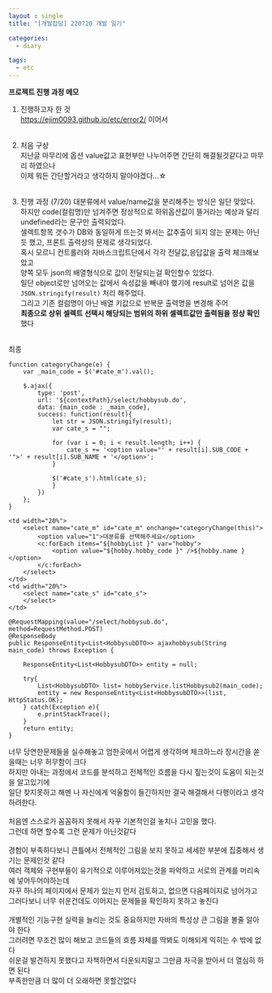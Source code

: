 ```yaml
---
layout : single
title: "[개발잡담] 220720 개발 일기"

categories:
  - diary

tags:
  - etc
---
```



**프로젝트 진행 과정 메모**

1. 진행하고자 한 것<br>
https://ejim0093.github.io/etc/error2/ 이어서 <br><br>

2. 처음 구상<br>
지난글 마무리에 옵션 value값고 표현부만 나누어주면 간단히 해결될것같다고 마무리 하였으나<br>이제 뭐든 간단할거라고 생각하지 말아야겠다...☆<br><br>

3. 진행 과정 (7/20)
대분류에서 value/name값을 분리해주는 방식은 일단 맞았다.<br>하지만 code(컬럼명)만 넘겨주면 정상적으로 하위옵션값이 뜰거라는 예상과 달리 undefined라는 문구만 출력되었다.<br>셀렉트항목 갯수가 DB와 동일하게 뜨는것 봐서는 값추출이 되지 않는 문제는 아닌듯 했고, 프론트 출력상의 문제로 생각되었다.<br>혹시 모르니 컨트롤러와 자바스크립트단에서 각각 전달값,응답값을 출력 체크해보았고<br>양쪽 모두 json의 배열형식으로 값이 전달되는걸 확인할수 있었다.<br>일단 object로만 넘어오는 값에서 속성값을 빼내야 했기에  result로 넘어온 값을 ``JSON.stringify(result)`` 처리 해주었다.<br>그리고 기존 컬럼명이 아닌 배열 키값으로 반복문 출력명을 변경해 주어<br> **최종으로 상위 셀렉트 선택시 해당되는 범위의 하위 셀렉트값만  출력됨을 정상 확인**했다<br><br>


최종<br>

```
function categoryChange(e) {
	var _main_code = $('#cate_m').val();

	$.ajax({
		type: 'post',
		url: '${contextPath}/select/hobbysub.do',
		data: {main_code : _main_code},
		success: function(result){
			let str = JSON.stringify(result);
			var cate_s = "";
			
			for (var i = 0; i < result.length; i++) {
				cate_s += '<option value="' + result[i].SUB_CODE + '">' + result[i].SUB_NAME + '</option>';
			}

			$('#cate_s').html(cate_s);
			}
		})
	};
}
```

```
<td width="20%">
	<select name="cate_m" id="cate_m" onchange="categoryChange(this)">
		<option value="1">대분류를 선택해주세요</option>
		<c:forEach items="${hobbyList }" var="hobby">
			<option value="${hobby.hobby_code }" />${hobby.name }</option>
		</c:forEach>
	</select>
</td>
<td width="20%">
	<select name="cate_s" id="cate_s">
	</select>
</td>
```

```
@RequestMapping(value="/select/hobbysub.do", method=RequestMethod.POST)
@ResponseBody
public ResponseEntity<List<HobbysubDTO>> ajaxhobbysub(String main_code) throws Exception {

	ResponseEntity<List<HobbysubDTO>> entity = null;

	try{
		List<HobbysubDTO> list= hobbyService.listHobbysub2(main_code);
		entity = new ResponseEntity<List<HobbysubDTO>>(list, HttpStatus.OK);
	} catch(Exception e){
		e.printStackTrace();
	}
	return entity;
}
```


너무 당연한문제들을 실수해놓고 엄한곳에서 어렵게 생각하며 체크하느라 장시간을 쏟을때는 너무 허무함이 크다<br>하지만 아내는 과정에서 코드를 분석하고 전체적인 흐름을 다시 짚는것이 도움이 되는것을 알고있기에<br>일단 찾지못하고 해멘 나 자신에게 억울함이 들긴하지만 결국 해결해서 다행이라고 생각하려한다.<br><br>처음엔 스스로가 꼼꼼하지 못해서 자꾸 기본적인걸 놓치나 고민을 했다.<br>그런데 하면 할수록 그런 문제가 아닌것같다<br><br>경험이 부족하다보니 큰틀에서 전체적인 그림을 보지 못하고 세세한 부분에 집중해서 생기는 문제인것 같다<br>여러 객체와 구현부들이 유기적으로 이루어져있는것을 파악하고 서로의 관계를 머리속에 넣어두어야하는데<br>자꾸 하나의 페이지에서 문제가 있는지 먼저 검토하고, 없으면 다음페이지로 넘어가고<br>그러다보니 너무 쉬운건데도 이어지는 문제들을 확인하지 못하고 놓친다<br><br>개별적인 기능구현 실력을 늘리는 것도 중요하지만 자바의 특성상 큰 그림을 볼줄 알아야 한다<br>그러려면 무조건 많이 해보고 코드들의 흐름 자체를 딱봐도 이해되게 익히는 수 밖에 없다<br>쉬운걸 발견하지 못했다고 자책하면서 다운되지말고 그만큼 자극을 받아서 더 열심히 하면 된다<br>부족한만큼 더 많이 더 오래하면 못할건없다
